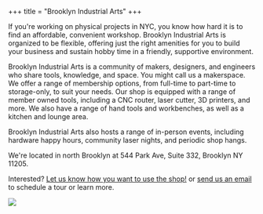 +++
title = "Brooklyn Industrial Arts"
+++

If you're working on physical projects in NYC, you know how hard it is to find an affordable, convenient workshop. Brooklyn Industrial Arts is organized to be flexible, offering just the right amenities for you to build your business and sustain hobby time in a friendly, supportive environment.

Brooklyn Industrial Arts is a community of makers, designers, and engineers who share tools, knowledge, and space. You might call us a makerspace. We offer a range of membership options, from full-time to part-time to storage-only, to suit your needs. Our shop is equipped with a range of member owned tools, including a CNC router, laser cutter, 3D printers, and more. We also have a range of hand tools and workbenches, as well as a kitchen and lounge area.

Brooklyn Industrial Arts also hosts a range of in-person events, including hardware happy hours, community laser nights, and periodic shop hangs.

We're located in north Brooklyn at 544 Park Ave, Suite 332, Brooklyn NY 11205. 

Interested? [Let us know how you want to use the shop!](https://docs.google.com/forms/d/e/1FAIpQLSfuNXVlvfGhaNH_uV8uBMtWSCDZVuUFS4AMfYnVAnCtPwQzGQ/viewform) or [send us an email](mailto:info@bkindustrial.art) to schedule a tour or learn more.

![](/images/IMG_5145.jpeg)